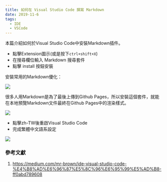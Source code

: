 ```yaml
---
title: 如何在 Visual Studio Code 撰寫 Markdown
date: 2019-11-6
tags:
  - IDE
  - VSCode
---
```


本篇介紹如何於Visual Studio Code中安裝Markdown插件。

* 點擊Extension圖示(或是按下<code>ctrl+shift+X</code>)
* 在搜尋欄位輸入 Markdown 搜尋套件
* 點擊 install 按鈕安裝

安裝常用的Markdown優化：

<img src="2019-11-5-Visual-Studio-Code-Markdown-1.PNG" >

很多人用Markdown是為了最後上傳到Github Pages，所以安裝這個套件，就能在本地預覽Markdown文件最終在Github Pages中的渲染樣式。



<img src="2019-11-5-Visual-Studio-Code-Markdown-2.PNG" >

* 點擊zh-TW後重啟Visual Studio Code
* 完成繁體中文語系設定

<img src="2019-11-5-Visual-Studio-Code-Markdown-3.PNG" >

### 參考文獻

1. https://medium.com/mr-brown/ide-visual-studio-code-%E4%B8%AD%E6%96%87%E5%8C%96%E6%95%99%E5%AD%B8-ff0abd789608
